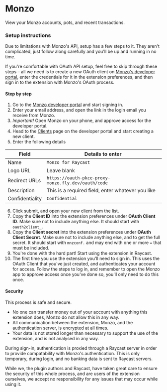 # Monzo

View your Monzo accounts, pots, and recent transactions.

### Setup instructions

Due to limitations with Monzo's API, setup has a few steps to it. They aren't complicated, just follow along carefully and you'll be up and running in no time.

If you're comfortable with OAuth API setup, feel free to skip through these steps – all we need is to create a new OAuth client on [Monzo's developer portal](monzo-dev), enter the credentials for it in the extension preferences, and then sign in to the extension with Monzo's OAuth process.

#### Step by step

1. Go to the [Monzo developer portal](monzo-dev) and start signing in.
2. Enter your email address, and open the link in the login email you receive from Monzo.
3. _Important!_ Open Monzo on your phone, and approve access for the developer portal.
4. Head to the [Clients](monzo-clients) page on the developer portal and start creating a new client.
5. Enter the following details

| Field           | Details to enter                                    |
| --------------- | --------------------------------------------------- |
| Name            | `Monzo for Raycast`                                 |
| Logo URL        | Leave blank                                         |
| Redirect URLs   | `https://oauth-pkce-proxy-monzo.fly.dev/oauth/code` |
| Description     | This is a required field, enter whatever you like   |
| Confidentiality | `Confidential`                                      |

6. Click submit, and open your new client from the list.
7. Copy the **Client ID** into the extension preferences under **OAuth Client ID**. Make sure not to include anything else. It should start with `oauth2client_`.
8. Copy the **Client secret** into the extension preferences under **OAuth Client Secret**. Make sure not to include anything else, and to get the full secret. It should start with `mnzconf.` and may end with one or more `=` that must be included.
9. You're done with the hard part! Start using the extension in Raycast.
10. The first time you use the extension you'll need to sign in. This uses the OAuth Client that you've just created, and authenticates your account for access. Follow the steps to log in, and remember to open the Monzo app to approve access once you've done so, you'll only need to do this once.

#### Security

This process is safe and secure.

- No one can transfer money out of your account with anything this extension does, Monzo do not allow this in any way.
- All communication between the extension, Monzo, and the authentication server, is encrypted at all times.
- Your data is not stored longer than necessary to support the use of the extension, and is not analysed in any way.

During sign-in, authentication is proxied through a Raycast server in order to provide compatability with Monzo's authentication. This is only temporary, during login, and no banking data is sent to Raycast servers.

While we, the plugin authors and Raycast, have taken great care to ensure the security of this whole process, and are users of the extension ourselves, we accept no responsibility for any issues that may occur while using it.

[monzo-dev]: https://developers.monzo.com/
[monzo-clients]: https://developers.monzo.com/apps/home
[raycast-oauth]: https://developers.raycast.com/api-reference/oauth
